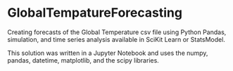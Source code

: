 # GlobalTempatureForecasting
Creating forecasts of the Global Temperature csv file using Python Pandas, simulation, and time series analysis available in SciKit Learn or StatsModel.  

This solution was written in a Jupyter Notebook and uses the numpy, pandas, datetime, matplotlib, and the scipy libraries.



